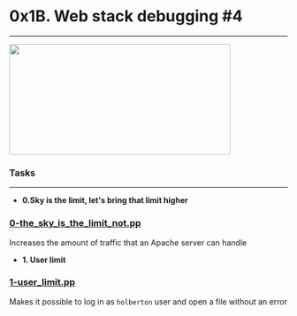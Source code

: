 # 0x1B. Web stack debugging #4
---
<img src="https://github.com/Stellanwae/alx-system_engineering-devops/assets/99267699/c264e511-bf20-4921-9940-6346af07d49a" width="400" height="200">

### Tasks
---

* **0.Sky is the limit, let's bring that limit higher**
### [0-the_sky_is_the_limit_not.pp](./0-the_sky_is_the_limit_not.pp)

Increases the amount of traffic that an Apache server can handle

* **1. User limit**
### [1-user_limit.pp](./1-user_limit.pp)

Makes it possible to log in as `holberton` user and open a file without an error
